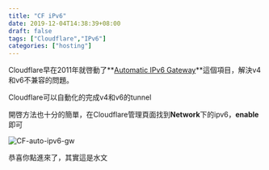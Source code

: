 ```yaml
---
title: "CF iPv6"
date: 2019-12-04T14:38:39+08:00
draft: false
tags: ["Cloudflare","IPv6"]
categories: ["hosting"]
---
```


Cloudflare早在2011年就啓動了**[Automatic IPv6 Gateway](https://blog.cloudflare.com/introducing-cloudflares-automatic-ipv6-gatewa/)**這個項目，解決v4和v6不兼容的問題。

Cloudflare可以自動化的完成v4和v6的tunnel

開啓方法也十分的簡單，在Cloudflare管理頁面找到**Network**下的ipv6，**enable**即可

<!--more-->

![CF-auto-ipv6-gw](https://blog.cloudflare.com/content/images/cloudflare-ipv6-infographic.png.scaled500.png)

恭喜你點進來了，其實這是水文